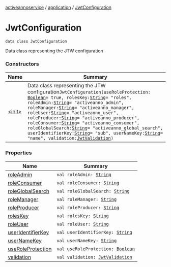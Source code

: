 [activeannoservice](../../index.md) / [application](../index.md) / [JwtConfiguration](./index.md)

# JwtConfiguration

`data class JwtConfiguration`

Data class representing the JTW configuration

### Constructors

| Name | Summary |
|---|---|
| [&lt;init&gt;](-init-.md) | Data class representing the JTW configuration`JwtConfiguration(useRoleProtection: `[`Boolean`](https://kotlinlang.org/api/latest/jvm/stdlib/kotlin/-boolean/index.html)` = true, rolesKey: `[`String`](https://kotlinlang.org/api/latest/jvm/stdlib/kotlin/-string/index.html)` = "roles", roleAdmin: `[`String`](https://kotlinlang.org/api/latest/jvm/stdlib/kotlin/-string/index.html)` = "activeanno_admin", roleManager: `[`String`](https://kotlinlang.org/api/latest/jvm/stdlib/kotlin/-string/index.html)` = "activeanno_manager", roleUser: `[`String`](https://kotlinlang.org/api/latest/jvm/stdlib/kotlin/-string/index.html)` = "activeanno_user", roleProducer: `[`String`](https://kotlinlang.org/api/latest/jvm/stdlib/kotlin/-string/index.html)` = "activeanno_producer", roleConsumer: `[`String`](https://kotlinlang.org/api/latest/jvm/stdlib/kotlin/-string/index.html)` = "activeanno_consumer", roleGlobalSearch: `[`String`](https://kotlinlang.org/api/latest/jvm/stdlib/kotlin/-string/index.html)` = "activeanno_global_search", userIdentifierKey: `[`String`](https://kotlinlang.org/api/latest/jvm/stdlib/kotlin/-string/index.html)` = "sub", userNameKey: `[`String`](https://kotlinlang.org/api/latest/jvm/stdlib/kotlin/-string/index.html)` = "name", validation: `[`JwtValidation`](../-jwt-validation/index.md)`)` |

### Properties

| Name | Summary |
|---|---|
| [roleAdmin](role-admin.md) | `val roleAdmin: `[`String`](https://kotlinlang.org/api/latest/jvm/stdlib/kotlin/-string/index.html) |
| [roleConsumer](role-consumer.md) | `val roleConsumer: `[`String`](https://kotlinlang.org/api/latest/jvm/stdlib/kotlin/-string/index.html) |
| [roleGlobalSearch](role-global-search.md) | `val roleGlobalSearch: `[`String`](https://kotlinlang.org/api/latest/jvm/stdlib/kotlin/-string/index.html) |
| [roleManager](role-manager.md) | `val roleManager: `[`String`](https://kotlinlang.org/api/latest/jvm/stdlib/kotlin/-string/index.html) |
| [roleProducer](role-producer.md) | `val roleProducer: `[`String`](https://kotlinlang.org/api/latest/jvm/stdlib/kotlin/-string/index.html) |
| [rolesKey](roles-key.md) | `val rolesKey: `[`String`](https://kotlinlang.org/api/latest/jvm/stdlib/kotlin/-string/index.html) |
| [roleUser](role-user.md) | `val roleUser: `[`String`](https://kotlinlang.org/api/latest/jvm/stdlib/kotlin/-string/index.html) |
| [userIdentifierKey](user-identifier-key.md) | `val userIdentifierKey: `[`String`](https://kotlinlang.org/api/latest/jvm/stdlib/kotlin/-string/index.html) |
| [userNameKey](user-name-key.md) | `val userNameKey: `[`String`](https://kotlinlang.org/api/latest/jvm/stdlib/kotlin/-string/index.html) |
| [useRoleProtection](use-role-protection.md) | `val useRoleProtection: `[`Boolean`](https://kotlinlang.org/api/latest/jvm/stdlib/kotlin/-boolean/index.html) |
| [validation](validation.md) | `val validation: `[`JwtValidation`](../-jwt-validation/index.md) |
